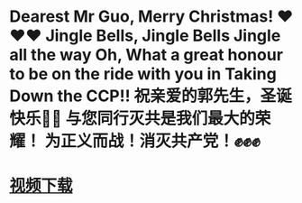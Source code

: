 
 # Dearest Mr Guo, Merry Christmas! ❤️❤️❤️ Jingle Bells, Jingle Bells Jingle all the way Oh, What a great honour to be on the ride with you in Taking Down the CCP!! 祝亲爱的郭先生，圣诞快乐🎅🏼 与您同行灭共是我们最大的荣耀！ 为正义而战！消灭共产党！✊✊✊

# [视频下载](video/2020-12-22-Miles-Guo-Getter-2.mp4 "点此下载")
